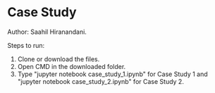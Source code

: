 # Case Study
Author: Saahil Hiranandani. 


Steps to run: 
1. Clone or download the files.
2. Open CMD in the downloaded folder.
3. Type "jupyter notebook case_study_1.ipynb" for Case Study 1 and "jupyter notebook case_study_2.ipynb" for Case Study 2.
